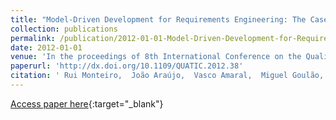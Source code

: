 ```yaml
---
title: "Model-Driven Development for Requirements Engineering: The Case of Goal-Oriented Approaches"
collection: publications
permalink: /publication/2012-01-01-Model-Driven-Development-for-Requirements-Engineering-The-Case-of-Goal-Oriented-Approaches
date: 2012-01-01
venue: 'In the proceedings of 8th International Conference on the Quality of Information and Communications Technology (QUATIC 2012)'
paperurl: 'http://dx.doi.org/10.1109/QUATIC.2012.38'
citation: ' Rui Monteiro,  João Araújo,  Vasco Amaral,  Miguel Goulão,  Pedro Patr{\&apos;\i}cio, &quot;Model-Driven Development for Requirements Engineering: The Case of Goal-Oriented Approaches.&quot; In the proceedings of 8th International Conference on the Quality of Information and Communications Technology (QUATIC 2012), 2012.'
---
```

[Access paper here](http://dx.doi.org/10.1109/QUATIC.2012.38){:target="_blank"}

